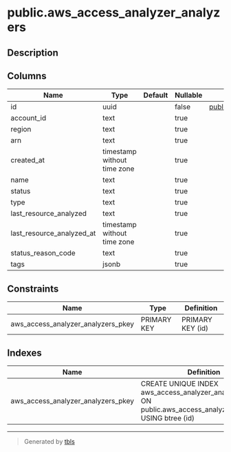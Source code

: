 # public.aws_access_analyzer_analyzers

## Description

## Columns

| Name | Type | Default | Nullable | Children | Parents | Comment |
| ---- | ---- | ------- | -------- | -------- | ------- | ------- |
| id | uuid |  | false | [public.aws_access_analyzer_analyzer_findings](public.aws_access_analyzer_analyzer_findings.md) |  |  |
| account_id | text |  | true |  |  |  |
| region | text |  | true |  |  |  |
| arn | text |  | true |  |  |  |
| created_at | timestamp without time zone |  | true |  |  |  |
| name | text |  | true |  |  |  |
| status | text |  | true |  |  |  |
| type | text |  | true |  |  |  |
| last_resource_analyzed | text |  | true |  |  |  |
| last_resource_analyzed_at | timestamp without time zone |  | true |  |  |  |
| status_reason_code | text |  | true |  |  |  |
| tags | jsonb |  | true |  |  |  |

## Constraints

| Name | Type | Definition |
| ---- | ---- | ---------- |
| aws_access_analyzer_analyzers_pkey | PRIMARY KEY | PRIMARY KEY (id) |

## Indexes

| Name | Definition |
| ---- | ---------- |
| aws_access_analyzer_analyzers_pkey | CREATE UNIQUE INDEX aws_access_analyzer_analyzers_pkey ON public.aws_access_analyzer_analyzers USING btree (id) |

---

> Generated by [tbls](https://github.com/k1LoW/tbls)
